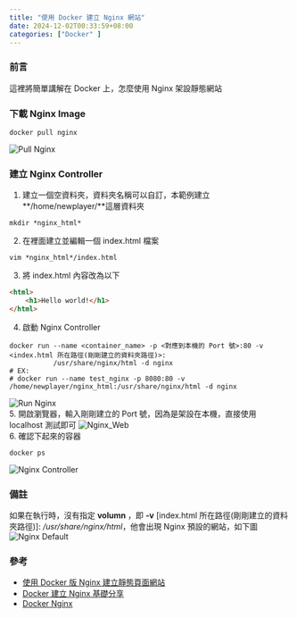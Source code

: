 ```yaml
---
title: "使用 Docker 建立 Nginx 網站"
date: 2024-12-02T00:33:59+08:00
categories: ["Docker" ]
---
```

### 前言
這裡將簡單講解在 Docker 上，怎麼使用 Nginx 架設靜態網站
### 下載 Nginx Image
```shell
docker pull nginx
```
![Pull Nginx](/images/20241202/1.jpg "pull_nginx")  
### 建立 Nginx Controller
1. 建立一個空資料夾，資料夾名稱可以自訂，本範例建立**/home/newplayer/**這層資料夾
```shell
mkdir *nginx_html*
```
2. 在裡面建立並編輯一個 index.html 檔案
```shell
vim *nginx_html*/index.html
```
3. 將 index.html 內容改為以下
```html
<html>
    <h1>Hello world!</h1>
</html>
```
4. 啟動 Nginx Controller
```shell
docker run --name <container_name> -p <對應到本機的 Port 號>:80 -v <index.html 所在路徑(剛剛建立的資料夾路徑)>:
           /usr/share/nginx/html -d nginx
# EX:
# docker run --name test_nginx -p 8080:80 -v /home/newplayer/nginx_html:/usr/share/nginx/html -d nginx
```
![Run Nginx](/images/20241202/2.jpg "run_nginx")  
5. 開啟瀏覽器，輸入剛剛建立的 Port 號，因為是架設在本機，直接使用 localhost 測試即可
![Nginx_Web](/images/20241202/3.jpg "nginx_web")  
6. 確認下起來的容器
```shell
docker ps
```
![Nginx Controller](/images/20241202/5.jpg "ps_controller")  

### 備註
如果在執行時，沒有指定 **volumn** ，即 **-v** [index.html 所在路徑(剛剛建立的資料夾路徑)]: */usr/share/nginx/html*，他會出現 Nginx 預設的網站，如下圖
![Nginx Default](/images/20241202/4.jpg "nginx_default")  

### 參考
- [使用 Docker 版 Nginx 建立靜態頁面網站](https://blog.yowko.com/nginx-docker-static-html/)  
- [Docker 建立 Nginx 基礎分享](https://medium.com/@xroms123/docker-%E5%BB%BA%E7%AB%8B-nginx-%E5%9F%BA%E7%A4%8E%E5%88%86%E4%BA%AB-68c0771457fb)  
- [Docker Nginx](https://hub.docker.com/_/nginx)  